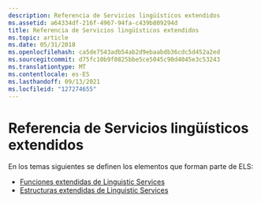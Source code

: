 ```yaml
---
description: Referencia de Servicios lingüísticos extendidos
ms.assetid: a64334df-216f-4967-94fa-c439b809294d
title: Referencia de Servicios lingüísticos extendidos
ms.topic: article
ms.date: 05/31/2018
ms.openlocfilehash: ca5de7543adb54ab2d9ebaabdb36cdc5d452a2ed
ms.sourcegitcommit: d75fc10b9f0825bbe5ce5045c90d4045e3c53243
ms.translationtype: MT
ms.contentlocale: es-ES
ms.lasthandoff: 09/13/2021
ms.locfileid: "127274655"
---
```

# <a name="extended-linguistic-services-reference"></a>Referencia de Servicios lingüísticos extendidos

En los temas siguientes se definen los elementos que forman parte de ELS:

-   [Funciones extendidas de Linguistic Services](extended-linguistic-services-functions.md)
-   [Estructuras extendidas de Linguistic Services](extended-linguistic-services-structures.md)

 

 



